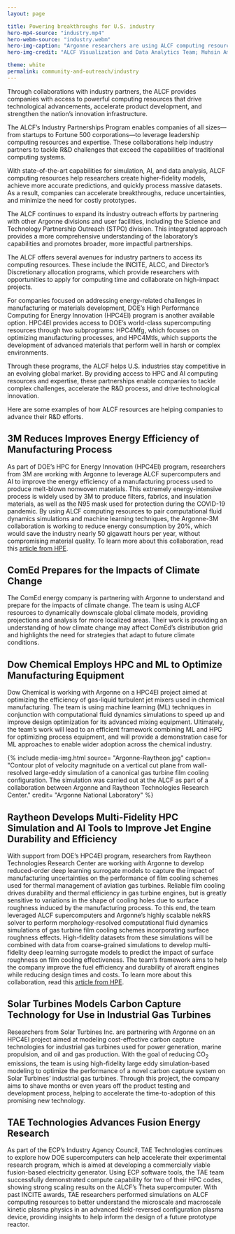 ```yaml
---
layout: page

title: Powering breakthroughs for U.S. industry 
hero-mp4-source: "industry.mp4"
hero-webm-source: "industry.webm"
hero-img-caption: "Argonne researchers are using ALCF computing resources to help the aviation industry advance the development of sustainable aviation fuels. This is a snapshot from a wall-resolved late eddy simulation of the turbulent flow inside the Army Research Laboratory's midsize combustor (ARC-M1) at the University of Illinois Urbana-Champaign. The simulation was performed on ALCF computing resources using the Nek5000 code."
hero-img-credit: "ALCF Visualization and Data Analytics Team; Muhsin Ameen and Sicong Wu, Argonne National Laboratory"

theme: white
permalink: community-and-outreach/industry
---
```



Through collaborations with industry partners, the ALCF provides companies with access to powerful computing resources that drive technological advancements, accelerate product development, and strengthen the nation’s innovation infrastructure.

The ALCF’s Industry Partnerships Program enables companies of all sizes—from startups to Fortune 500 corporations—to leverage leadership computing resources and expertise. These collaborations help industry partners to tackle R&D challenges that exceed the capabilities of traditional computing systems.

With state-of-the-art capabilities for simulation, AI, and data analysis, ALCF computing resources help researchers create higher-fidelity models, achieve more accurate predictions, and quickly process massive datasets. As a result, companies can accelerate breakthroughs, reduce uncertainties, and minimize the need for costly prototypes.

The ALCF continues to expand its industry outreach efforts by partnering with other Argonne divisions and user facilities, including the Science and Technology Partnership Outreach (STPO) division. This integrated approach provides a more comprehensive understanding of the laboratory’s capabilities and promotes broader, more impactful partnerships.

The ALCF offers several avenues for industry partners to access its computing resources. These include the INCITE, ALCC, and Director’s Discretionary allocation programs, which provide researchers with opportunities to apply for computing time and collaborate on high-impact projects.

For companies focused on addressing energy-related challenges in manufacturing or materials development, DOE’s High Performance Computing for Energy Innovation (HPC4EI) program is another available option. HPC4EI provides access to DOE’s world-class supercomputing resources through two subprograms: HPC4Mfg, which focuses on optimizing manufacturing processes, and HPC4Mtls, which supports the development of advanced materials that perform well in harsh or complex environments.

Through these programs, the ALCF helps U.S. industries stay competitive in an evolving global market. By providing access to HPC and AI computing resources and expertise, these partnerships enable companies to tackle complex challenges, accelerate the R&D process, and drive technological innovation.

Here are some examples of how ALCF resources are helping companies to advance their R&D efforts.


## 3M Reduces Improves Energy Efficiency of Manufacturing Process 
As part of DOE’s HPC for Energy Innovation (HPC4EI) program, researchers from 3M are working with Argonne to leverage ALCF supercomputers and AI to improve the energy efficiency of a manufacturing process used to produce melt-blown nonwoven materials. This extremely energy-intensive process is widely used by 3M to produce filters, fabrics, and insulation materials, as well as the N95 mask used for protection during the COVID-19 pandemic. By using ALCF computing resources to pair computational fluid dynamics simulations and machine learning techniques, the Argonne-3M collaboration is working to reduce energy consumption by 20%, which would save the industry nearly 50 gigawatt hours per year, without compromising material quality. To learn more about this collaboration, read this [article from HPE](https://www.hpe.com/psnow/doc/a50007725enw.pdf).

## ComEd Prepares for the Impacts of Climate Change
The ComEd energy company is partnering with Argonne to understand and prepare for the impacts of climate change. The team is using ALCF resources to dynamically downscale global climate models, providing projections and analysis for more localized areas. Their work is providing an understanding of how climate change may affect ComEd’s distribution grid and highlights the need for strategies that adapt to future climate conditions.

## Dow Chemical Employs HPC and ML to Optimize Manufacturing Equipment
Dow Chemical is working with Argonne on a HPC4EI project aimed at optimizing the efficiency of gas-liquid turbulent jet mixers used in chemical manufacturing. The team is using machine learning (ML) techniques in conjunction with computational fluid dynamics simulations to speed up and improve design optimization for its advanced mixing equipment. Ultimately, the team’s work will lead to an efficient framework combining ML and HPC for optimizing process equipment, and will provide a demonstration case for ML approaches to enable wider adoption across the chemical industry.

{% include media-img.html source= "Argonne-Raytheon.jpg" caption= "Contour plot of velocity magnitude on a vertical cut plane from wall-resolved large-eddy simulation of a canonical gas turbine film cooling configuration. The simulation was carried out at the ALCF as part of a collaboration between Argonne and Raytheon Technologies Research Center." credit= "Argonne National Laboratory" %}

## Raytheon Develops Multi-Fidelity HPC Simulation and AI Tools to Improve Jet Engine Durability and Efficiency
With support from DOE’s HPC4EI program, researchers from Raytheon Technologies Research Center are working with Argonne to develop reduced-order deep learning surrogate models to capture the impact of manufacturing uncertainties on the performance of film cooling schemes used for thermal management of aviation gas turbines. Reliable film cooling drives durability and thermal efficiency in gas turbine engines, but is greatly sensitive to variations in the shape of cooling holes due to surface roughness induced by the manufacturing process. To this end, the team leveraged ALCF supercomputers and Argonne’s highly scalable nekRS solver to perform morphology-resolved computational fluid dynamics simulations of gas turbine film cooling schemes incorporating surface roughness effects. High-fidelity datasets from these simulations will be combined with data from coarse-grained simulations to develop multi-fidelity deep learning surrogate models to predict the impact of surface roughness on film cooling effectiveness. The team’s framework aims to help the company improve the fuel efficiency and durability of aircraft engines while reducing design times and costs. To learn more about this collaboration, read this [article from HPE](https://www.hpe.com/psnow/doc/a50007069enw).

## Solar Turbines Models Carbon Capture Technology for Use in Industrial Gas Turbines
Researchers from Solar Turbines Inc. are partnering with Argonne on an HPC4EI project aimed at modeling cost-effective carbon capture technologies for industrial gas turbines used for power generation, marine propulsion, and oil and gas production. With the goal of reducing CO<sub>2</sub> emissions, the team is using high-fidelity large eddy simulation-based modeling to optimize the performance of a novel carbon capture system on Solar Turbines’ industrial gas turbines. Through this project, the company aims to shave months or even years off the product testing and development process, helping to accelerate the time-to-adoption of this promising new technology.

## TAE Technologies Advances Fusion Energy Research
As part of the ECP’s Industry Agency Council, TAE Technologies continues to explore how DOE supercomputers can help accelerate their experimental research program, which is aimed at developing a commercially viable fusion-based electricity generator. Using ECP software tools, the TAE team successfully demonstrated compute capability for two of their HPC codes, showing strong scaling results on the ALCF’s Theta supercomputer. With past INCITE awards, TAE researchers performed simulations on ALCF computing resources to better understand the microscale and macroscale kinetic plasma physics in an advanced field-reversed configuration plasma device, providing insights to help inform the design of a future prototype reactor.
